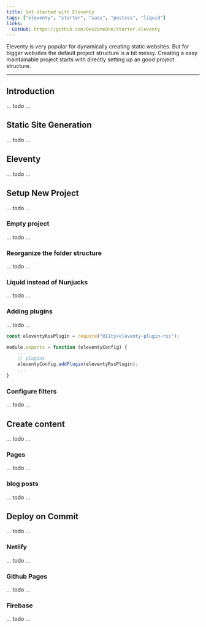```yaml
---
title: Get started with Eleventy
tags: ["eleventy", "starter", "sass", "postcss", "liquid"]
links:
  GitHub: https://github.com/DevZoneOne/starter.eleventy
---
```


Eleventy is very popular for dynamically creating static websites. But for bigger websites
the default project structure is a bit messy. Creating a easy maintainable project starts
with directly setting up an good project structure.

---

## Introduction

... todo ...

## Static Site Generation

... todo ...

## Eleventy

... todo ...

## Setup New Project

... todo ...

### Empty project

... todo ...

### Reorganize the folder structure

... todo ...

### Liquid instead of Nunjucks

... todo ...

### Adding plugins

... todo ...

```js
const eleventyRssPlugin = require("@11ty/eleventy-plugin-rss");

module.exports = function (eleventyConfig) {
    ...
    // plugins
    eleventyConfig.addPlugin(eleventyRssPlugin);
    ...
}
```

### Configure filters

... todo ...

## Create content

... todo ...

### Pages

... todo ...

### blog posts

... todo ...

## Deploy on Commit

... todo ...

### Netlify

... todo ...

### Github Pages

... todo ...

### Firebase

... todo ...
